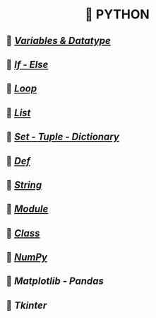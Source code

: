 <h1 align="center"> 🐍 PYTHON </h1>

## 📖 *[Variables & Datatype](https://github.com/ltaamlee/PYTHON/tree/main/Variables%20%26%20DataType)*
## 📖 *[If - Else](https://github.com/ltaamlee/PYTHON/tree/main/If%20-%20Else)*
## 📖 *[Loop](https://github.com/ltaamlee/PYTHON/tree/main/Loop)*
## 📖 *[List](https://github.com/ltaamlee/PYTHON/tree/main/List)*
## 📖 *[Set - Tuple - Dictionary](https://github.com/ltaamlee/PYTHON/tree/main/Set%20-%20Tuple%20-%20Dictionary)*
## 📖 *[Def](https://github.com/ltaamlee/PYTHON/tree/main/Def)*
## 📖 *[String](https://github.com/ltaamlee/PYTHON/tree/main/String)*
## 📖 *[Module](https://github.com/ltaamlee/PYTHON/tree/main/Module)*
## 📖 *[Class](https://github.com/ltaamlee/PYTHON/tree/main/Class)*
## 📖 *[NumPy](https://github.com/ltaamlee/PYTHON/tree/main/NumPy)*
## 📖 *Matplotlib - Pandas*
## 📖 *Tkinter*
